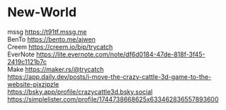 # New-World
 mssg https://t91tf.mssg.me    
 BenTo https://bento.me/aiwen  
 Creem https://creem.io/bip/trycatch  
 EverNote https://lite.evernote.com/note/df6d0184-47de-818f-3f45-2419c1121b7c  
 Make https://maker.rs/@trycatch  
 https://app.daily.dev/posts/i-move-the-crazy-cattle-3d-game-to-the-website-pjxzjpzle  
 https://bsky.app/profile/crazycattle3d.bsky.social   
 https://simplelister.com/profile/1744738668625x633462836557893600

